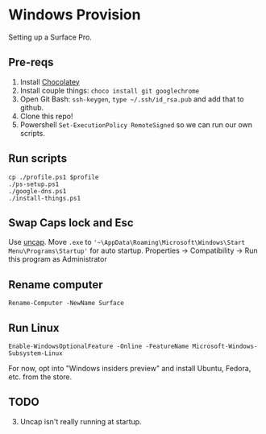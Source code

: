 # Windows Provision

Setting up a Surface Pro.

## Pre-reqs

1. Install [Chocolatey](https://chocolatey.org)
2. Install couple things: `choco install git googlechrome`
3. Open Git Bash: `ssh-keygen`, `type ~/.ssh/id_rsa.pub` and add that to github.
4. Clone this repo!
5. Powershell `Set-ExecutionPolicy RemoteSigned` so we can run our own scripts.

## Run scripts

```
cp ./profile.ps1 $profile
./ps-setup.ps1
./google-dns.ps1
./install-things.ps1
```

## Swap Caps lock and Esc 

Use [uncap](https://github.com/susam/uncap). 
Move `.exe` to `'~\AppData\Roaming\Microsoft\Windows\Start Menu\Programs\Startup'` for auto startup. Properties ->  Compatibility -> Run this program as Administrator

## Rename computer
`Rename-Computer -NewName Surface`

## Run Linux
`Enable-WindowsOptionalFeature -Online -FeatureName Microsoft-Windows-Subsystem-Linux`

For now, opt into "Windows insiders preview" and install Ubuntu, Fedora, etc. from the store.

## TODO

3. Uncap isn't really running at startup.
